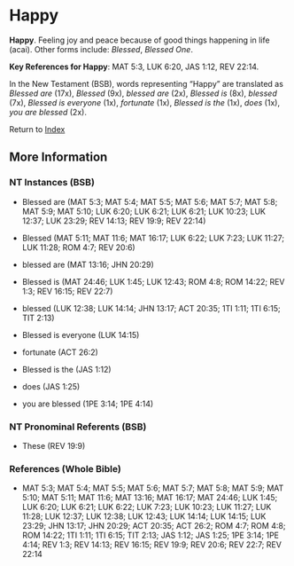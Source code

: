 # Happy
**Happy**. 
Feeling joy and peace because of good things happening in life (acai). 
Other forms include: 
*Blessed*, *Blessed One*. 


**Key References for Happy**: 
MAT 5:3, LUK 6:20, JAS 1:12, REV 22:14. 




In the New Testament (BSB), words representing “Happy” are translated as 
*Blessed are* (17x), *Blessed* (9x), *blessed are* (2x), *Blessed is* (8x), *blessed* (7x), *Blessed is everyone* (1x), *fortunate* (1x), *Blessed is the* (1x), *does* (1x), *you are blessed* (2x). 


Return to [Index](00-Index.md)

## More Information

### NT Instances (BSB)

* Blessed are (MAT 5:3; MAT 5:4; MAT 5:5; MAT 5:6; MAT 5:7; MAT 5:8; MAT 5:9; MAT 5:10; LUK 6:20; LUK 6:21; LUK 6:21; LUK 10:23; LUK 12:37; LUK 23:29; REV 14:13; REV 19:9; REV 22:14)

* Blessed (MAT 5:11; MAT 11:6; MAT 16:17; LUK 6:22; LUK 7:23; LUK 11:27; LUK 11:28; ROM 4:7; REV 20:6)

* blessed are (MAT 13:16; JHN 20:29)

* Blessed is (MAT 24:46; LUK 1:45; LUK 12:43; ROM 4:8; ROM 14:22; REV 1:3; REV 16:15; REV 22:7)

* blessed (LUK 12:38; LUK 14:14; JHN 13:17; ACT 20:35; 1TI 1:11; 1TI 6:15; TIT 2:13)

* Blessed is everyone (LUK 14:15)

* fortunate (ACT 26:2)

* Blessed is the (JAS 1:12)

* does (JAS 1:25)

* you are blessed (1PE 3:14; 1PE 4:14)



### NT Pronominal Referents (BSB)

* These (REV 19:9)



### References (Whole Bible)

* MAT 5:3; MAT 5:4; MAT 5:5; MAT 5:6; MAT 5:7; MAT 5:8; MAT 5:9; MAT 5:10; MAT 5:11; MAT 11:6; MAT 13:16; MAT 16:17; MAT 24:46; LUK 1:45; LUK 6:20; LUK 6:21; LUK 6:22; LUK 7:23; LUK 10:23; LUK 11:27; LUK 11:28; LUK 12:37; LUK 12:38; LUK 12:43; LUK 14:14; LUK 14:15; LUK 23:29; JHN 13:17; JHN 20:29; ACT 20:35; ACT 26:2; ROM 4:7; ROM 4:8; ROM 14:22; 1TI 1:11; 1TI 6:15; TIT 2:13; JAS 1:12; JAS 1:25; 1PE 3:14; 1PE 4:14; REV 1:3; REV 14:13; REV 16:15; REV 19:9; REV 20:6; REV 22:7; REV 22:14




